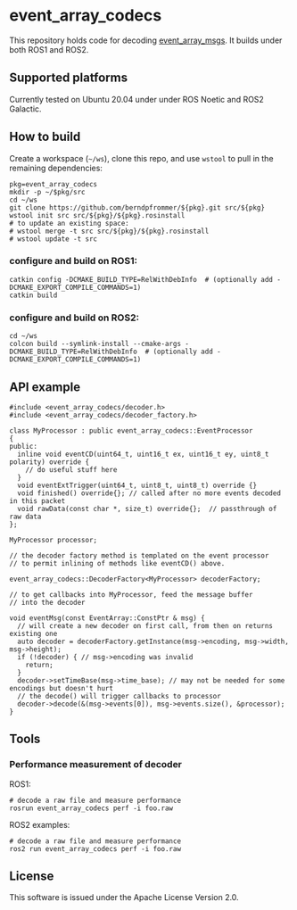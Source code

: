 # event_array_codecs

This repository holds code for decoding
[event_array_msgs](https://github.com/berndpfrommer/event_array_msgs). It
builds under both ROS1 and ROS2.

## Supported platforms

Currently tested on Ubuntu 20.04 under under ROS Noetic and ROS2 Galactic.


## How to build
Create a workspace (``~/ws``), clone this repo, and use ``wstool``
to pull in the remaining dependencies:

```
pkg=event_array_codecs
mkdir -p ~/$pkg/src
cd ~/ws
git clone https://github.com/berndpfrommer/${pkg}.git src/${pkg}
wstool init src src/${pkg}/${pkg}.rosinstall
# to update an existing space:
# wstool merge -t src src/${pkg}/${pkg}.rosinstall
# wstool update -t src
```

### configure and build on ROS1:

```
catkin config -DCMAKE_BUILD_TYPE=RelWithDebInfo  # (optionally add -DCMAKE_EXPORT_COMPILE_COMMANDS=1)
catkin build
```

### configure and build on ROS2:

```
cd ~/ws
colcon build --symlink-install --cmake-args -DCMAKE_BUILD_TYPE=RelWithDebInfo  # (optionally add -DCMAKE_EXPORT_COMPILE_COMMANDS=1)
```

## API example

```
#include <event_array_codecs/decoder.h>
#include <event_array_codecs/decoder_factory.h>

class MyProcessor : public event_array_codecs::EventProcessor
{
public:
  inline void eventCD(uint64_t, uint16_t ex, uint16_t ey, uint8_t polarity) override {
    // do useful stuff here
  }
  void eventExtTrigger(uint64_t, uint8_t, uint8_t) override {}
  void finished() override{}; // called after no more events decoded in this packet
  void rawData(const char *, size_t) override{};  // passthrough of raw data
};

MyProcessor processor;

// the decoder factory method is templated on the event processor
// to permit inlining of methods like eventCD() above.

event_array_codecs::DecoderFactory<MyProcessor> decoderFactory;

// to get callbacks into MyProcessor, feed the message buffer
// into the decoder

void eventMsg(const EventArray::ConstPtr & msg) {
  // will create a new decoder on first call, from then on returns existing one
  auto decoder = decoderFactory.getInstance(msg->encoding, msg->width, msg->height);
  if (!decoder) { // msg->encoding was invalid
    return;
  }
  decoder->setTimeBase(msg->time_base); // may not be needed for some encodings but doesn't hurt
  // the decode() will trigger callbacks to processor
  decoder->decode(&(msg->events[0]), msg->events.size(), &processor);
}
```

## Tools

### Performance measurement of decoder

ROS1:
```
# decode a raw file and measure performance
rosrun event_array_codecs perf -i foo.raw
```

ROS2 examples:
```
# decode a raw file and measure performance
ros2 run event_array_codecs perf -i foo.raw
```

## License

This software is issued under the Apache License Version 2.0.
